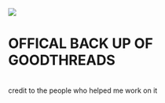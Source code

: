 <img align="middle" src="https://goodthread.notion.site/image/https%3A%2F%2Fprod-files-secure.s3.us-west-2.amazonaws.com%2F30eea097-ff8a-4c45-9bda-9bd78d0e5391%2Fb9ecd2c0-35f4-44a3-96fb-be773946db6b%2FNew_Projecwadawdat.png?id=8b810802-240a-4455-a343-e0a2c6bbe53a&table=block&spaceId=30eea097-ff8a-4c45-9bda-9bd78d0e5391&width=250&userId=&cache=v2" >

# OFFICAL BACK UP OF GOODTHREADS 

<br>
credit to the people who helped me work on it 
